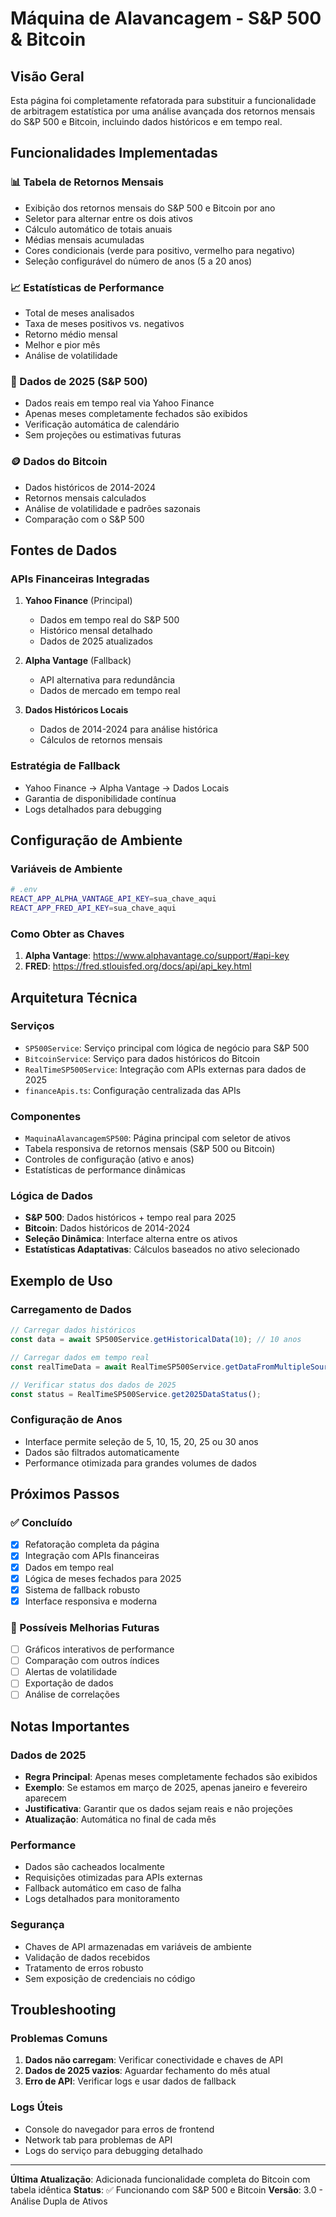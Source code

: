 # Máquina de Alavancagem - S&P 500 & Bitcoin

## Visão Geral
Esta página foi completamente refatorada para substituir a funcionalidade de arbitragem estatística por uma análise avançada dos retornos mensais do S&P 500 e Bitcoin, incluindo dados históricos e em tempo real.

## Funcionalidades Implementadas

### 📊 Tabela de Retornos Mensais
- Exibição dos retornos mensais do S&P 500 e Bitcoin por ano
- Seletor para alternar entre os dois ativos
- Cálculo automático de totais anuais
- Médias mensais acumuladas
- Cores condicionais (verde para positivo, vermelho para negativo)
- Seleção configurável do número de anos (5 a 20 anos)

### 📈 Estatísticas de Performance
- Total de meses analisados
- Taxa de meses positivos vs. negativos
- Retorno médio mensal
- Melhor e pior mês
- Análise de volatilidade

### 📅 Dados de 2025 (S&P 500)
- Dados reais em tempo real via Yahoo Finance
- Apenas meses completamente fechados são exibidos
- Verificação automática de calendário
- Sem projeções ou estimativas futuras

### 🪙 Dados do Bitcoin
- Dados históricos de 2014-2024
- Retornos mensais calculados
- Análise de volatilidade e padrões sazonais
- Comparação com o S&P 500

## Fontes de Dados

### APIs Financeiras Integradas
1. **Yahoo Finance** (Principal)
   - Dados em tempo real do S&P 500
   - Histórico mensal detalhado
   - Dados de 2025 atualizados

2. **Alpha Vantage** (Fallback)
   - API alternativa para redundância
   - Dados de mercado em tempo real

3. **Dados Históricos Locais**
   - Dados de 2014-2024 para análise histórica
   - Cálculos de retornos mensais

### Estratégia de Fallback
- Yahoo Finance → Alpha Vantage → Dados Locais
- Garantia de disponibilidade contínua
- Logs detalhados para debugging

## Configuração de Ambiente

### Variáveis de Ambiente
```bash
# .env
REACT_APP_ALPHA_VANTAGE_API_KEY=sua_chave_aqui
REACT_APP_FRED_API_KEY=sua_chave_aqui
```

### Como Obter as Chaves
1. **Alpha Vantage**: https://www.alphavantage.co/support/#api-key
2. **FRED**: https://fred.stlouisfed.org/docs/api/api_key.html

## Arquitetura Técnica

### Serviços
- `SP500Service`: Serviço principal com lógica de negócio para S&P 500
- `BitcoinService`: Serviço para dados históricos do Bitcoin
- `RealTimeSP500Service`: Integração com APIs externas para dados de 2025
- `financeApis.ts`: Configuração centralizada das APIs

### Componentes
- `MaquinaAlavancagemSP500`: Página principal com seletor de ativos
- Tabela responsiva de retornos mensais (S&P 500 ou Bitcoin)
- Controles de configuração (ativo e anos)
- Estatísticas de performance dinâmicas

### Lógica de Dados
- **S&P 500**: Dados históricos + tempo real para 2025
- **Bitcoin**: Dados históricos de 2014-2024
- **Seleção Dinâmica**: Interface alterna entre os ativos
- **Estatísticas Adaptativas**: Cálculos baseados no ativo selecionado

## Exemplo de Uso

### Carregamento de Dados
```typescript
// Carregar dados históricos
const data = await SP500Service.getHistoricalData(10); // 10 anos

// Carregar dados em tempo real
const realTimeData = await RealTimeSP500Service.getDataFromMultipleSources();

// Verificar status dos dados de 2025
const status = RealTimeSP500Service.get2025DataStatus();
```

### Configuração de Anos
- Interface permite seleção de 5, 10, 15, 20, 25 ou 30 anos
- Dados são filtrados automaticamente
- Performance otimizada para grandes volumes de dados

## Próximos Passos

### ✅ Concluído
- [x] Refatoração completa da página
- [x] Integração com APIs financeiras
- [x] Dados em tempo real
- [x] Lógica de meses fechados para 2025
- [x] Sistema de fallback robusto
- [x] Interface responsiva e moderna

### 🔄 Possíveis Melhorias Futuras
- [ ] Gráficos interativos de performance
- [ ] Comparação com outros índices
- [ ] Alertas de volatilidade
- [ ] Exportação de dados
- [ ] Análise de correlações

## Notas Importantes

### Dados de 2025
- **Regra Principal**: Apenas meses completamente fechados são exibidos
- **Exemplo**: Se estamos em março de 2025, apenas janeiro e fevereiro aparecem
- **Justificativa**: Garantir que os dados sejam reais e não projeções
- **Atualização**: Automática no final de cada mês

### Performance
- Dados são cacheados localmente
- Requisições otimizadas para APIs externas
- Fallback automático em caso de falha
- Logs detalhados para monitoramento

### Segurança
- Chaves de API armazenadas em variáveis de ambiente
- Validação de dados recebidos
- Tratamento de erros robusto
- Sem exposição de credenciais no código

## Troubleshooting

### Problemas Comuns
1. **Dados não carregam**: Verificar conectividade e chaves de API
2. **Dados de 2025 vazios**: Aguardar fechamento do mês atual
3. **Erro de API**: Verificar logs e usar dados de fallback

### Logs Úteis
- Console do navegador para erros de frontend
- Network tab para problemas de API
- Logs do serviço para debugging detalhado

---

**Última Atualização**: Adicionada funcionalidade completa do Bitcoin com tabela idêntica
**Status**: ✅ Funcionando com S&P 500 e Bitcoin
**Versão**: 3.0 - Análise Dupla de Ativos
